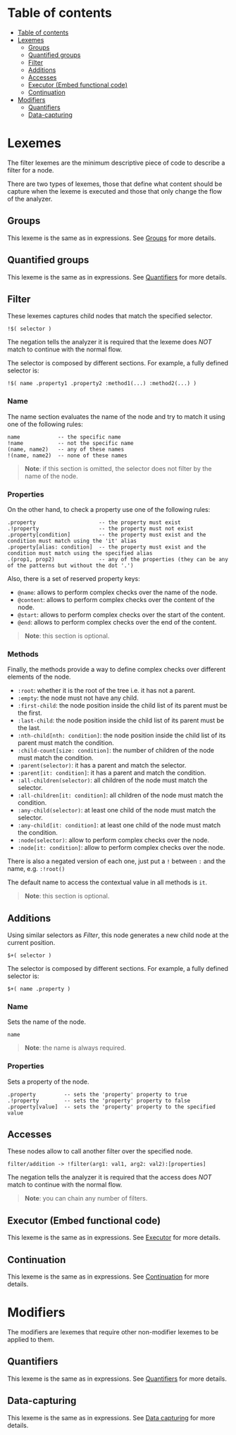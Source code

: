 
# Table of contents

- [Table of contents](#table-of-contents)
- [Lexemes](#lexemes)
  - [Groups](#groups)
  - [Quantified groups](#quantified-groups)
  - [Filter](#filter)
  - [Additions](#additions)
  - [Accesses](#accesses)
  - [Executor (Embed functional code)](#executor-embed-functional-code)
  - [Continuation](#continuation)
- [Modifiers](#modifiers)
  - [Quantifiers](#quantifiers)
  - [Data-capturing](#data-capturing)

# Lexemes

The filter lexemes are the minimum descriptive piece of code to describe a filter for a node.

There are two types of lexemes, those that define what content should be capture when the lexeme is executed and those that only change the flow of the analyzer.

## Groups

This lexeme is the same as in expressions. See [Groups](../expressions/lexemes.md#Groups) for more details.

## Quantified groups

This lexeme is the same as in expressions. See [Quantifiers](../expressions/lexemes.md#Quantified-groups) for more details.

## Filter

These lexemes captures child nodes that match the specified selector.

```lexem
!$( selector )
```

The negation tells the analyzer it is required that the lexeme does _NOT_ match to continue with the normal flow.

The selector is composed by different sections. For example, a fully defined selector is:

```lexem
!$( name .property1 .property2 :method1(...) :method2(...) )
```

### Name

The name section evaluates the name of the node and try to match it using one of the following rules:

```lexem
name            -- the specific name
!name           -- not the specific name
(name, name2)   -- any of these names
!(name, name2)  -- none of these names
```

> **Note**: if this section is omitted, the selector does not filter by the name of the node.

### Properties

On the other hand, to check a property use one of the following rules:

```lexem
.property                    -- the property must exist
.!property                   -- the property must not exist
.property[condition]         -- the property must exist and the condition must match using the 'it' alias
.property[alias: condition]  -- the property must exist and the condition must match using the specified alias
.(prop1, prop2)              -- any of the properties (they can be any of the patterns but without the dot '.')
```

Also, there is a set of reserved property keys:

- `@name`: allows to perform complex checks over the name of the node.
- `@content`: allows to perform complex checks over the content of the node.
- `@start`: allows to perform complex checks over the start of the content.
- `@end`: allows to perform complex checks over the end of the content.

> **Note**: this section is optional.

### Methods

Finally, the methods provide a way to define complex checks over different elements of the node.

- `:root`: whether it is the root of the tree i.e. it has not a parent.
- `:empty`: the node must not have any child.
- `:first-child`: the node position inside the child list of its parent must be the first.
- `:last-child`: the node position inside the child list of its parent must be the last.
- `:nth-child[nth: condition]`: the node position inside the child list of its parent must match the condition.
- `:child-count[size: condition]`: the number of children of the node must match the condition.
- `:parent(selector)`: it has a parent and match the selector.
- `:parent[it: condition]`: it has a parent and match the condition.
- `:all-children(selector)`: all children of the node must match the selector.
- `:all-children[it: condition]`: all children of the node must match the condition.
- `:any-child(selector)`: at least one child of the node must match the selector.
- `:any-child[it: condition]`: at least one child of the node must match the condition.
- `:node(selector)`: allow to perform complex checks over the node.
- `:node[it: condition]`: allow to perform complex checks over the node.

There is also a negated version of each one, just put a `!` between `:` and the name, e.g. `:!root()`

The default name to access the contextual value in all methods is `it`.

> **Note**: this section is optional.

## Additions

Using similar selectors as _Filter_, this node generates a new child node at the current position.

```lexem
$+( selector )
```

The selector is composed by different sections. For example, a fully defined selector is:

```lexem
$+( name .property )
```

### Name

Sets the name of the node.

```lexem
name
```

> **Note**: the name is always required.

### Properties

Sets a property of the node.

```lexem
.property         -- sets the 'property' property to true
.!property        -- sets the 'property' property to false
.property[value]  -- sets the 'property' property to the specified value
```

## Accesses

These nodes allow to call another filter over the specified node.

```lexem
filter/addition -> !filter(arg1: val1, arg2: val2):[properties]
```

The negation tells the analyzer it is required that the access does _NOT_ match to continue with the normal flow.

> **Note**: you can chain any number of filters.

## Executor (Embed functional code)

This lexeme is the same as in expressions. See [Executor](../expressions/lexemes.md#executor-embed-functional-code) for more details.

## Continuation

This lexeme is the same as in expressions. See [Continuation](../expressions/lexemes.md#continuation) for more details.

# Modifiers

The modifiers are lexemes that require other non-modifier lexemes to be applied to them.

## Quantifiers

This lexeme is the same as in expressions. See [Quantifiers](../expressions/lexemes.md#Quantifiers) for more details.

## Data-capturing

This lexeme is the same as in expressions. See [Data capturing](../expressions/lexemes.md#data-capturing) for more details.
